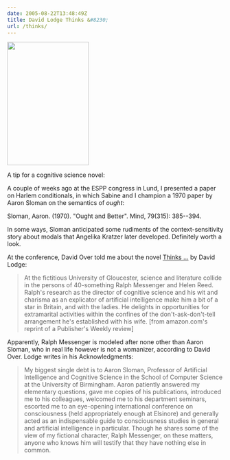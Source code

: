 ```yaml
---
date: 2005-08-22T13:48:49Z
title: David Lodge Thinks &#8230;
url: /thinks/
---
```


<img class="wp-image-726 alignleft" src="http://kaivonfintel.org/wp-content/uploads/2017/11/thinks.jpg" alt="" width="190" height="288" />

A tip for a cognitive science novel:

A couple of weeks ago at the ESPP congress in Lund, I presented a paper on Harlem conditionals, in which Sabine and I champion a 1970 paper by Aaron Sloman on the semantics of <em>ought</em>:

Sloman, Aaron. (1970). "Ought and Better". Mind, 79(315): 385--394.

In some ways, Sloman anticipated some rudiments of the context-sensitivity story about modals that Angelika Kratzer later developed. Definitely worth a look.

At the conference, David Over told me about the novel <a href="https://smile.amazon.com/Thinks-David-Lodge/dp/0142000868/">Thinks ...</a> by David Lodge:
<blockquote>At the fictitious University of Gloucester, science and literature collide in the persons of 40-something Ralph Messenger and Helen Reed. Ralph's research as the director of cognitive science and his wit and charisma as an explicator of artificial intelligence make him a bit of a star in Britain, and with the ladies. He delights in opportunities for extramarital activities within the confines of the don't-ask-don't-tell arrangement he's established with his wife. [from amazon.com's reprint of a Publisher's Weekly review]</blockquote>
Apparently, Ralph Messenger is modeled after none other than Aaron Sloman, who in real life however is not a womanizer, according to David Over. Lodge writes in his Acknowledgments:
<blockquote>My biggest single debt is to Aaron Sloman, Professor of Artificial Intelligence and Cognitive Science in the School of Computer Science at the University of Birmingham. Aaron patiently answered my elementary questions, gave me copies of his publications, introduced me to his colleagues, welcomed me to his department seminars, escorted me to an eye-opening international conference on consciousness (held appropriately enough at Elsinore) and generally acted as an indispensable guide to consciousness studies in general and artificial intelligence in particular. Though he shares some of the view of my fictional character, Ralph Messenger, on these matters, anyone who knows him will testify that they have nothing else in common.</blockquote>